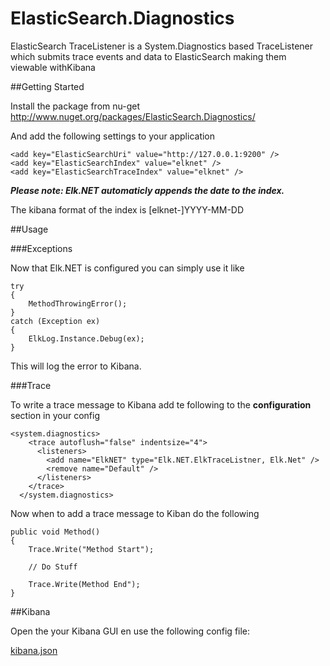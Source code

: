 # ElasticSearch.Diagnostics

ElasticSearch TraceListener is a System.Diagnostics based TraceListener which submits trace events and data to ElasticSearch making them viewable withKibana

##Getting Started

Install the package from nu-get http://www.nuget.org/packages/ElasticSearch.Diagnostics/

And add the following settings to your application

    <add key="ElasticSearchUri" value="http://127.0.0.1:9200" />
    <add key="ElasticSearchIndex" value="elknet" />
    <add key="ElasticSearchTraceIndex" value="elknet" />

***Please note: Elk.NET automaticly appends the date to the index.***

The kibana format of the index is [elknet-]YYYY-MM-DD

##Usage

###Exceptions

Now that Elk.NET is configured you can simply use it like

    try
    {
        MethodThrowingError();
    }
    catch (Exception ex)
    {
        ElkLog.Instance.Debug(ex);
    }

This will log the error to Kibana.

###Trace

To write a trace message to Kibana add te following to the **configuration** section in your config

    <system.diagnostics>
        <trace autoflush="false" indentsize="4">
          <listeners>
            <add name="ElkNET" type="Elk.NET.ElkTraceListner, Elk.Net" />
            <remove name="Default" />
          </listeners>
        </trace>
      </system.diagnostics>
      
Now when to add a trace message to Kiban do the following

    public void Method()
    {
        Trace.Write("Method Start");
        
        // Do Stuff
        
        Trace.Write(Method End");
    }

##Kibana

Open the your Kibana GUI en use the following config file:

[kibana.json][1]


  [1]: https://raw.githubusercontent.com/pmdevers/Elk.NET/master/Elk.NET.Example/kibana.json
